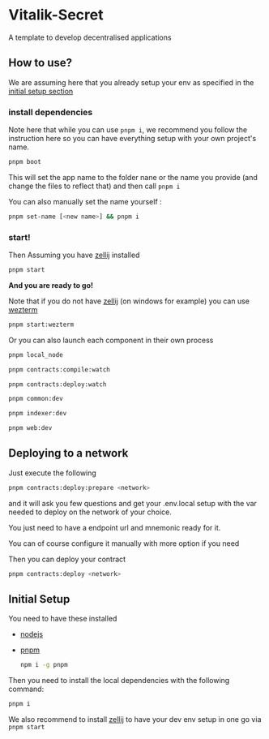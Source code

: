 # Vitalik-Secret

A template to develop decentralised applications

## How to use?

We are assuming here that you already setup your env as specified in the [initial setup section](#initial-setup)

### install dependencies

Note here that while you can use `pnpm i`, we recommend you follow the instruction here so you can have everything setup with your own project's name.

```bash
pnpm boot
```

This will set the app name to the folder nane or the name you provide (and change the files to reflect that) and then call `pnpm i`

You can also manually set the name yourself :

```bash
pnpm set-name [<new name>] && pnpm i
```

### start!

Then Assuming you have [zellij](https://zellij.dev/) installed

```bash
pnpm start
```

**And you are ready to go!**

Note that if you do not have [zellij](https://zellij.dev/) (on windows for example) you can use [wezterm](https://wezfurlong.org/wezterm/index.html)

```bash
pnpm start:wezterm
```

Or you can also launch each component in their own process

```bash
pnpm local_node
```

```bash
pnpm contracts:compile:watch
```

```bash
pnpm contracts:deploy:watch
```

```bash
pnpm common:dev
```

```bash
pnpm indexer:dev
```

```bash
pnpm web:dev
```

## Deploying to a network

Just execute the following

```bash
pnpm contracts:deploy:prepare <network>
```

and it will ask you few questions and get your .env.local setup with the var needed to deploy on the network of your choice.

You just need to have a endpoint url and mnemonic ready for it.

You can of course configure it manually with more option if you need

Then you can deploy your contract

```bash
pnpm contracts:deploy <network>
```

## Initial Setup

You need to have these installed

- [nodejs](https://nodejs.org/en)

- [pnpm](https://pnpm.io/)

  ```bash
  npm i -g pnpm
  ```

Then you need to install the local dependencies with the following command:

```bash
pnpm i
```

We also recommend to install [zellij](https://zellij.dev/) to have your dev env setup in one go via `pnpm start`
